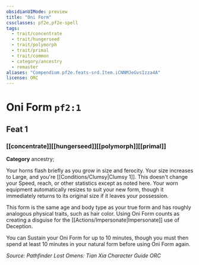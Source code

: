 ```yaml
---
obsidianUIMode: preview
title: "Oni Form"
cssclasses: pf2e,pf2e-spell
tags:
  - trait/concentrate
  - trait/hungerseed
  - trait/polymorph
  - trait/primal
  - trait/common
  - category/ancestry
  - remaster
aliases: "Compendium.pf2e.feats-srd.Item.iCNNMJeGvsIzza4A"
license: ORC
---
```

# Oni Form `pf2:1`
## Feat 1
### [[concentrate]][[hungerseed]][[polymorph]][[primal]]

**Category** ancestry; 




Your horns flash briefly as you grow in size and ferocity. Your size increases to Large, and you're [[Conditions/Clumsy|Clumsy 1]]. This doesn't change your Speed, reach, or other statistics except as noted here. Your worn equipment automatically resizes to suit your new form, though it immediately returns to its original size if it leaves your possession.

This form is the same age and body type as your true form and has roughly analogous physical traits, such as hair color. Using Oni Form counts as creating a disguise for the [[Actions/Impersonate|Impersonate]] use of Deception.

You can Sustain your Oni Form for up to 10 minutes, though you must then spend at least 10 minutes in your natural form before using Oni Form again.

*Source: Pathfinder Lost Omens: Tian Xia Character Guide*
*ORC*